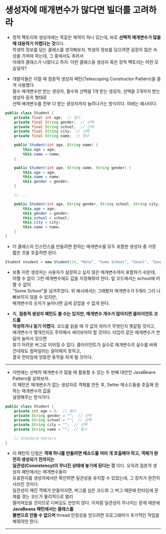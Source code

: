 # 생성자에 매개변수가 많다면 빌더를 고려하라

- 정적 팩토리와 생성자에는 똑같은 제약이 하나 있는데, 바로 **선택적 매개변수가 많을 때 대응하기 어렵다는 것**이다.  
  학생의 정보를 담는 클래스를 생각해보자. 학생의 정보를 담으려면 굉장히 많은 속성을 가져야 하는데, 그 중에서도 추려서  
  아래의 클래스가 나왔다고 하자. 이런 클래스용 생성자 혹은 정적 팩토리는 어떤 모습일까?

- 개발자들은 이럴 때 점층적 생성자 패턴(Telescoping Constructor Pattern)을 즐겨 사용했다.  
  필수 매개변수만 받는 생성자, 필수와 선택을 1개 받는 생성자, 선택을 2개까지 받는 생성자 등의 형태로  
  선택 배개변수를 전부 다 받는 생성자까지 늘려나가는 방식이다. 아래는 예시이다.

```java
public class Student {
	private final int age;  // 필수
	private final String gender;  // 선택
	private final String school;  // 선택
	private final String city;  // 선택
	private final String name;  // 필수

	public Student(int age, String name) {
		this.age = age;
		this.name = name;
	}

	public Student(int age, String name, String gender) {
		this.age = age;
		this.name = name;
		this.gender = gender;
	}

	// ...

	public Student(int age, String gender, String school, String city, String name) {
		this.age = age;
		this.gender = gender;
		this.school = school;
		this.city = city;
		this.name = name;
	}
}
```

- 이 클래스의 인스턴스를 만들려면 원하는 매개변수를 모두 포함한 생성자 중 가장 짧은 것을 호출하면 된다.

```java
Student student = new Student(24, "Male", "Some School", "Seoul", "Sangwoo");
```

- 보통 이런 생성자는 사용자가 설정하고 싶지 않은 매개변수까지 포함하기 쉬운데,  
  어쩔 수 없이 그런 매개변수에도 값을 지정해줘야 한다. 앞 코드에서는 school에 어쩔 수 없이  
  "Some School"을 넘겨주었다. 위 예시에서는 그래봤자 매개변수가 5개라 그리 나빠보이지 않을 수 있지만,  
  매개변수의 숫자가 늘어나면 금세 걷잡을 수 없게 된다.

- 즉, **점층적 생성자 패턴도 쓸 수는 있지만, 매개변수 개수가 많아지면 클라이언트 코드를**  
  **작성하거나 읽기 어렵다.** 코드를 읽을 때 각 값의 의미가 무엇인지 헷갈릴 것이고,  
  매개변수가 몇개인지도 주의해서 세어보아야 할 것이다. 타입이 같은 매개변수가 연달아 늘어서 있으면  
  찾기 어려운 버그로 이어질 수 있다. 클라이언트가 실수로 매개변수의 실수를 바꿔 건네줘도 컴파일러는 알아채지 못하고,  
  결국 런타임에 엉뚱한 동작을 하게 될 것이다.

<hr/>

- 이번에는 선택적 매개변수가 많을 때 활용할 수 있는 두 번째 대안인 JavaBeans Pattern을 살펴보자.  
  이 패턴은 매개변수가 없는 생성자로 객체를 만든 후, Setter 메소드들을 호출해 원하는 매개변수의 값을  
  설정해주는 방식이다.

```java
public class Student {
	private int age = 0;  // 필수
	private String gender = "";  // 선택
	private String school = "";  // 선택
	private String city = "";  // 선택
	private String name = "";  // 필수

	// Standard Setters
}
```

- 이 패턴의 단점은 **객채 하나를 만들려면 메소드를 여러 개 호출해야 하고, 객체가 완전히 생성되기 전까지는**  
  **일관성(Consistency)이 무너진 상태에 놓기에 된다는 것** 이다. 오히려 점층적 생성자 패턴에서는 매개변수들이  
  유효한지를 생성자에서만 확인하면 일관성을 유지할 수 있었는데, 그 장치가 완전히 사라진 것이다.  
  일관성이 깨진 객체가 만들어지면, 버그를 심은 코드와 그 버그 때문에 런타임에 문제를 겪는 코드가 물리적으로 멀리  
  떨어져있을 것이므로 디버깅도 만만치 않다. 이처럼 일관성이 무너지는 문제 때문에 **JavaBeans 패턴에서는 클래스를**  
  **불변으로 만들 수 없으며** thread 안정성을 얻으려면 프로그래머가 추가적인 작업을 해줘야만 한다.

<hr/>
